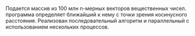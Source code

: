 Подается массив из 100 млн n-мерных векторов вещественных чисел. 
программа определяет ближайший к нему с точки зрения косинусного расстояния. 
Реализован последовательный алгоритм и параллельный с использованием нескольких процессов.
